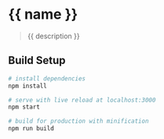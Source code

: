 # {{ name }}

> {{ description }}

## Build Setup

``` bash
# install dependencies
npm install

# serve with live reload at localhost:3000
npm start

# build for production with minification
npm run build
```
